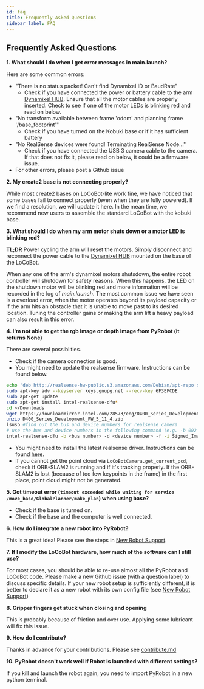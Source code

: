 ```yaml
---
id: faq
title: Frequently Asked Questions
sidebar_label: FAQ
---
```


## Frequently Asked Questions

**1. What should I do when I get error messages in main.launch?**

Here are some common errors:
* "There is no status packet! Can't find Dynamixel ID or BaudRate"
	* Check if you have connected the power or battery cable to the arm [Dynamixel HUB](https://locobot-website.netlify.com/docs/k_step_2). Ensure that all the motor cables are properly inserted. Check to see if one of the motor LEDs is blinking red and read on below.
* "No transform available between frame 'odom' and planning frame '/base_footprint'"
	* Check if you have turned on the Kobuki base or if it has sufficient battery
* "No RealSense devices were found! Terminating RealSense Node..."
	* Check if you have connected the USB 3 camera cable to the camera. If that does not fix it, please read on below, it could be a firmware issue.
* For other errors, please post a Github issue

**2. My create2 base is not connecting properly?**

While most create2 bases on LoCoBot-lite work fine, we have noticed that some bases fail to connect properly (even when they are fully powered). If we find a resolution, we will update it here. In the mean time, we recommend new users to assemble the standard LoCoBot with the kobuki base.

**3. What should I do when my arm motor shuts down or a motor LED is blinking red?**

**TL;DR** Power cycling the arm will reset the motors. Simply disconnect and reconnect the power cable to the [Dynamixel HUB](https://locobot-website.netlify.com/docs/k_step_2) mounted on the base of the LoCoBot.

When any one of the arm's dynamixel motors shutsdown, the entire robot controller will shutdown for safety reasons. When this happens, the LED on the shutdown motor will be blinking red and more information will be recorded in the log of *main.launch*. The most common issue we have seen is a overload error, when the motor operates beyond its payload capacity or if the arm hits an obstacle that it is unable to move past to its desired location. Tuning the controller gains or making the arm lift a heavy payload can also result in this error.

**4. I'm not able to get the rgb image or depth image from PyRobot (it returns None)**

There are several possiblities. 
* Check if the camera connection is good.
* You might need to update the realsense firmware. Instructions can be found below.

<!--DOCUSAURUS_CODE_TABS-->
<!--Update realsense firmware-->
```bash
echo 'deb http://realsense-hw-public.s3.amazonaws.com/Debian/apt-repo xenial main' | sudo tee /etc/apt/sources.list.d/realsense-public.list
sudo apt-key adv --keyserver keys.gnupg.net --recv-key 6F3EFCDE
sudo apt-get update
sudo apt-get install intel-realsense-dfu*
cd ~/Downloads
wget https://downloadmirror.intel.com/28573/eng/D400_Series_Development_FW_5_11_4.zip
unzip D400_Series_Development_FW_5_11_4.zip
lsusb #find out the bus and device numbers for realsense camera
# use the bus and device numbers in the following command (e.g. -b 002 -d 003)
intel-realsense-dfu -b <bus number> -d <device number> -f -i Signed_Image_UVC_5_11_4_0.bin
```
<!--END_DOCUSAURUS_CODE_TABS--> 

* You might need to install the latest realsense driver. Instructions can be found [here](https://github.com/IntelRealSense/realsense-ros).
* If you cannot get the point cloud via `LoCoBotCamera.get_current_pcd`, check if ORB-SLAM2 is running and if it's tracking properly. If the ORB-SLAM2 is lost (because of too few keypoints in the frame) in the first place, point cloud might not be generated.


**5. Got timeout error (`timeout exceeded while waiting for service /move_base/GlobalPlanner/make_plan`) when using base?**

* Check if the base is turned on.
* Check if the base and the computer is well connected.

**6. How do I integrate a new robot into PyRobot?**

This is a great idea! Please see the steps in [New Robot Support](https://www.pyrobot.org/docs/new_robot_support).

**7. If I modify the LoCoBot hardware, how much of the software can I still use?**

For most cases, you should be able to re-use almost all the PyRobot and LoCoBot code. Please make a new Github issue (with a question label) to discuss specific details. If your new robot setup is sufficiently different, it is better to declare it as a new robot with its own config file (see [New Robot Support](https://www.pyrobot.org/docs/new_robot_support))

**8. Gripper fingers get stuck when closing and opening**

This is probably because of friction and over use. Applying some lubricant will fix this issue.

**9. How do I contribute?**

Thanks in advance for your contributions. Please see [contribute.md](https://github.com/facebookresearch/pyrobot/blob/master/CONTRIBUTING.md)

**10. PyRobot doesn't work well if Robot is launched with different settings?**

If you kill and launch the robot again, you need to import PyRobot in a new python terminal.
